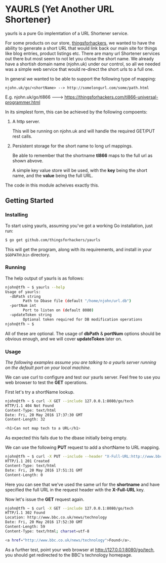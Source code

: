 YAURLS (Yet Another URL Shortener)
====

yaurls is a pure Go implemtation of a URL Shortener service.

For some products on our store, [thingsforhackers](https://thingsforhackers.com), we wanted to have the ability to generate a short URL that would link back our main site for things like blog entries, product listings etc. There are many url Shortener services out there but most seem to not let you chose the short name. We already have a shortish domain name (njohn.uk) under our control, so all we needed was a simple web service that would re-direct the short urls to a full one.

In general we wanted to be able to support the following type of mapping:

`njohn.uk/go/<shortName> --> http://somelongurl.com/some/path.html`

E.g. njohn.uk/go/tl866 ---> https://thingsforhackers.com/tl866-universal-programmer.html



In its simplest form, this can be achieved by the following compoents:

1. A http server.

   This will be running on njohn.uk and will handle the required GET/PUT rest calls.

2. Persistent storage for the short name to long url mappings.

   Be able to remember that the shortname __tl866__ maps to the full url as shown abvove.

   A simple key value store will be used, with the __key__ being the short name, and the __value__ being the full URL.


The code in this module acheives exactly this.

## Getting Started

### Installing
To start using yaurls, assuming you've got a working Go installation, just run:
```sh
$ go get github.com/thingsforhackers/yaurls
```
This will get the program, along with its requirements, and install in your `$GOPATH\bin` directory.

### Running
The help output of yaurls is as follows:
```sh
njohn@tfh ~ $ yaurls --help
Usage of yaurls:
  -dbPath string
    	Path to Dbase file (default "/home/njohn/url.db")
  -portNum int
    	Port to listen on (default 8080)
  -updateToken string
    	Optional token required for DB modification operations
njohn@tfh ~ $
```

All of these are optional. The usage of __dbPath__ & __portNum__ options should be obvious enough, and we will cover __updateToken__ later on.

### Usage
*The following examples assume you are talking to a yaurls server running on the default port on your local machine.*

We can use curl to configure and test our yaurls server. Feel free to use you web browser to test the __GET__ operations.

First let's try a shortName lookup.

```sh
njohn@tfh ~ $ curl -X GET --include 127.0.0.1:8080/go/tech
HTTP/1.1 404 Not Found
Content-Type: text/html
Date: Fri, 20 May 2016 17:37:30 GMT
Content-Length: 32

<h1>Can not map tech to a URL</h1>
```

As expected this fails due to the dbase initially being empty.

We can use the following __PUT__ request to add a shortName to URL mapping.

```sh
njohn@tfh ~ $ curl -X PUT --include --header "X-Full-URL:http://www.bbc.co.uk/news/technology" 127.0.0.1:8080/go/tech
HTTP/1.1 201 Created
Content-Type: text/html
Date: Fri, 20 May 2016 17:51:31 GMT
Content-Length: 0
```
Here you can see that we've used the same url for the __shortname__ and have specified the full URL in the request header with the __X-Full-URL__ key.

Now let's issue the __GET__ request again.

```sh
njohn@tfh ~ $ curl -X GET --include 127.0.0.1:8080/go/tech
HTTP/1.1 302 Found
Location: http://www.bbc.co.uk/news/technology
Date: Fri, 20 May 2016 17:52:30 GMT
Content-Length: 59
Content-Type: text/html; charset=utf-8

<a href="http://www.bbc.co.uk/news/technology">Found</a>.
```

As a further test, point your web browser at http://127.0.0.1:8080/go/tech, you should get redirected to the BBC's technology homepage.

<TBC>
